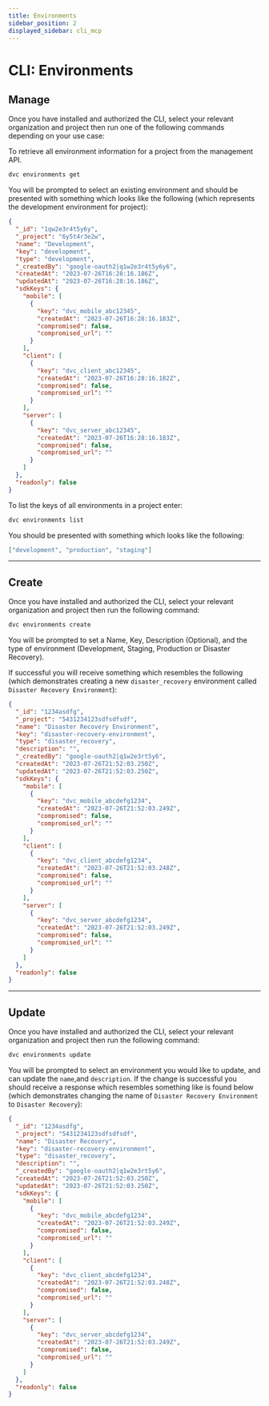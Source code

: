 ```yaml
---
title: Environments
sidebar_position: 2
displayed_sidebar: cli_mcp
---
```


# CLI: Environments

## Manage

Once you have installed and authorized the CLI, select your relevant organization and project then run one of the following commands depending on your use case:

To retrieve all environment information for a project from the management API.

```bash
dvc environments get
```

You will be prompted to select an existing environment and should be presented with something which looks like the following (which represents the development environment for project):

```json
{
  "_id": "1qw2e3r4t5y6y",
  "_project": "6y5t4r3e2w",
  "name": "Development",
  "key": "development",
  "type": "development",
  "_createdBy": "google-oauth2|q1w2e3r4t5y6y6",
  "createdAt": "2023-07-26T16:28:16.186Z",
  "updatedAt": "2023-07-26T16:28:16.186Z",
  "sdkKeys": {
    "mobile": [
      {
        "key": "dvc_mobile_abc12345",
        "createdAt": "2023-07-26T16:28:16.183Z",
        "compromised": false,
        "compromised_url": ""
      }
    ],
    "client": [
      {
        "key": "dvc_client_abc12345",
        "createdAt": "2023-07-26T16:28:16.182Z",
        "compromised": false,
        "compromised_url": ""
      }
    ],
    "server": [
      {
        "key": "dvc_server_abc12345",
        "createdAt": "2023-07-26T16:28:16.183Z",
        "compromised": false,
        "compromised_url": ""
      }
    ]
  },
  "readonly": false
}
```

To list the keys of all environments in a project enter:

```bash
dvc environments list
```

You should be presented with something which looks like the following:

```json
["development", "production", "staging"]
```

---

## Create

Once you have installed and authorized the CLI, select your relevant organization and project then run the following command:

```bash
dvc environments create
```

You will be prompted to set a Name, Key, Description (Optional), and the type of environment (Development, Staging, Production or Disaster Recovery).

If successful you will receive something which resembles the following (which demonstrates creating a new `disaster_recovery` environment called `Disaster Recovery Environment`):

```json
{
  "_id": "1234asdfg",
  "_project": "5431234123sdfsdfsdf",
  "name": "Disaster Recovery Environment",
  "key": "disaster-recovery-environment",
  "type": "disaster_recovery",
  "description": "",
  "_createdBy": "google-oauth2|q1w2e3rt5y6",
  "createdAt": "2023-07-26T21:52:03.250Z",
  "updatedAt": "2023-07-26T21:52:03.250Z",
  "sdkKeys": {
    "mobile": [
      {
        "key": "dvc_mobile_abcdefg1234",
        "createdAt": "2023-07-26T21:52:03.249Z",
        "compromised": false,
        "compromised_url": ""
      }
    ],
    "client": [
      {
        "key": "dvc_client_abcdefg1234",
        "createdAt": "2023-07-26T21:52:03.248Z",
        "compromised": false,
        "compromised_url": ""
      }
    ],
    "server": [
      {
        "key": "dvc_server_abcdefg1234",
        "createdAt": "2023-07-26T21:52:03.249Z",
        "compromised": false,
        "compromised_url": ""
      }
    ]
  },
  "readonly": false
}
```

---

## Update

Once you have installed and authorized the CLI, select your relevant organization and project then run the following command:

```bash
dvc environments update
```

You will be prompted to select an environment you would like to update, and can update the `name`,and `description`. If the change is successful you should receive a response which resembles something like is found below (which demonstrates changing the name of `Disaster Recovery Environment` to `Disaster Recovery`):

```json
{
  "_id": "1234asdfg",
  "_project": "5431234123sdfsdfsdf",
  "name": "Disaster Recovery",
  "key": "disaster-recovery-environment",
  "type": "disaster_recovery",
  "description": "",
  "_createdBy": "google-oauth2|q1w2e3rt5y6",
  "createdAt": "2023-07-26T21:52:03.250Z",
  "updatedAt": "2023-07-26T21:52:03.250Z",
  "sdkKeys": {
    "mobile": [
      {
        "key": "dvc_mobile_abcdefg1234",
        "createdAt": "2023-07-26T21:52:03.249Z",
        "compromised": false,
        "compromised_url": ""
      }
    ],
    "client": [
      {
        "key": "dvc_client_abcdefg1234",
        "createdAt": "2023-07-26T21:52:03.248Z",
        "compromised": false,
        "compromised_url": ""
      }
    ],
    "server": [
      {
        "key": "dvc_server_abcdefg1234",
        "createdAt": "2023-07-26T21:52:03.249Z",
        "compromised": false,
        "compromised_url": ""
      }
    ]
  },
  "readonly": false
}
```
